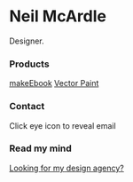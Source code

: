 # Neil McArdle

Designer.

### Products

[makeEbook](https://neilmcardle.com/make-ebook) [Vector Paint](https://vectorpaint.vercel.app/)

### Contact

Click eye icon to reveal email

### Read my mind

[Looking for my design agency?](https://www.betterthings.design/)